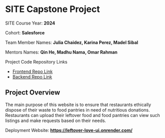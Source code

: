 # SITE Capstone Project

SITE Course Year: **2024**

Cohort: **Salesforce**

Team Member Names: **Julia Chaidez, Karina Perez, Madel Sibal**

Mentors Names: **Qin He, Madhu Nama, Omar Rahman**

Project Code Repository Links

* [Frontend Repo Link](https://github.com/FTL-2024-Pod-C/leftover-love-ui)
* [Backend Repo Link](https://github.com/FTL-2024-Pod-C/leftover-love-api)

## Project Overview

The main purpose of this website is to ensure that restaurants ethically dispose of their waste to food pantries in need of nutritious donations. Restaurants can upload their leftover food and food pantries can view such listings and make requests based on their needs. 


Deployment Website: **https://leftover-love-ui.onrender.com/**